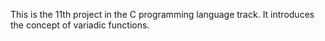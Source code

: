 This is the 11th project in the C programming language track. It introduces the concept of variadic functions.
